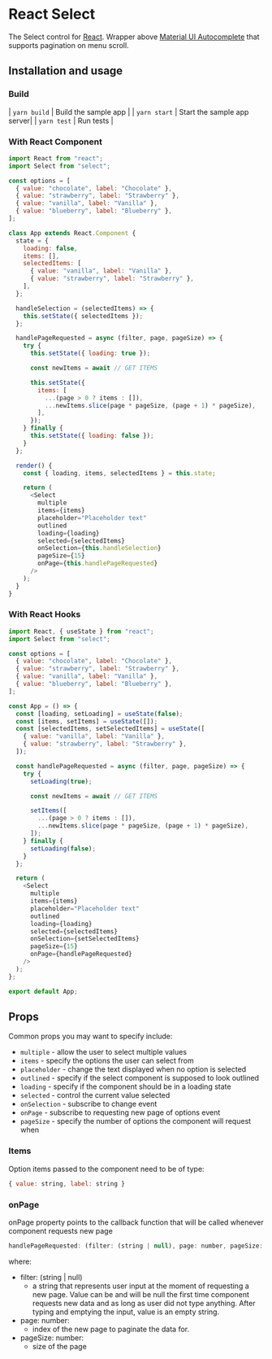 # React Select

The Select control for [React](https://reactjs.com). Wrapper above [Material UI Autocomplete](https://material-ui.com/components/autocomplete/) that supports pagination on menu scroll.

## Installation and usage

### Build

| `yarn build` | Build the sample app |
| `yarn start` | Start the sample app server|
| `yarn test` | Run tests |

### With React Component

```js
import React from "react";
import Select from "select";

const options = [
  { value: "chocolate", label: "Chocolate" },
  { value: "strawberry", label: "Strawberry" },
  { value: "vanilla", label: "Vanilla" },
  { value: "blueberry", label: "Blueberry" },
];

class App extends React.Component {
  state = {
    loading: false,
    items: [],
    selectedItems: [
      { value: "vanilla", label: "Vanilla" },
      { value: "strawberry", label: "Strawberry" },
    ],
  };

  handleSelection = (selectedItems) => {
    this.setState({ selectedItems });
  };

  handlePageRequested = async (filter, page, pageSize) => {
    try {
      this.setState({ loading: true });

      const newItems = await // GET ITEMS

      this.setState({
        items: [
          ...(page > 0 ? items : []),
          ...newItems.slice(page * pageSize, (page + 1) * pageSize),
        ],
      });
    } finally {
      this.setState({ loading: false });
    }
  };

  render() {
    const { loading, items, selectedItems } = this.state;

    return (
      <Select
        multiple
        items={items}
        placeholder="Placeholder text"
        outlined
        loading={loading}
        selected={selectedItems}
        onSelection={this.handleSelection}
        pageSize={15}
        onPage={this.handlePageRequested}
      />
    );
  }
}
```

### With React Hooks

```js
import React, { useState } from "react";
import Select from "select";

const options = [
  { value: "chocolate", label: "Chocolate" },
  { value: "strawberry", label: "Strawberry" },
  { value: "vanilla", label: "Vanilla" },
  { value: "blueberry", label: "Blueberry" },
];

const App = () => {
  const [loading, setLoading] = useState(false);
  const [items, setItems] = useState([]);
  const [selectedItems, setSelectedItems] = useState([
    { value: "vanilla", label: "Vanilla" },
    { value: "strawberry", label: "Strawberry" },
  ]);

  const handlePageRequested = async (filter, page, pageSize) => {
    try {
      setLoading(true);

      const newItems = await // GET ITEMS

      setItems([
        ...(page > 0 ? items : []),
        ...newItems.slice(page * pageSize, (page + 1) * pageSize),
      ]);
    } finally {
      setLoading(false);
    }
  };

  return (
    <Select
      multiple
      items={items}
      placeholder="Placeholder text"
      outlined
      loading={loading}
      selected={selectedItems}
      onSelection={setSelectedItems}
      pageSize={15}
      onPage={handlePageRequested}
    />
  );
};

export default App;
```

## Props

Common props you may want to specify include:

- `multiple` - allow the user to select multiple values
- `items` - specify the options the user can select from
- `placeholder` - change the text displayed when no option is selected
- `outlined` - specify if the select component is supposed to look outlined
- `loading` - specify if the component should be in a loading state
- `selected` - control the current value selected
- `onSelection` - subscribe to change event
- `onPage` - subscribe to requesting new page of options event
- `pageSize` - specify the number of options the component will request when

### Items

Option items passed to the component need to be of type:

```js
{ value: string, label: string }
```

### onPage

onPage property points to the callback function that will be called whenever component requests new page

```js
handlePageRequested: (filter: (string | null), page: number, pageSize: number) => Promise<void>
```

where:

- filter: (string | null)
  - a string that represents user input at the moment of requesting a new page. Value can be and will be null the first time component requests new data and as long as user did not type anything. After typing and emptying the input, value is an empty string.
- page: number:
  - index of the new page to paginate the data for.
- pageSize: number:
  - size of the page
